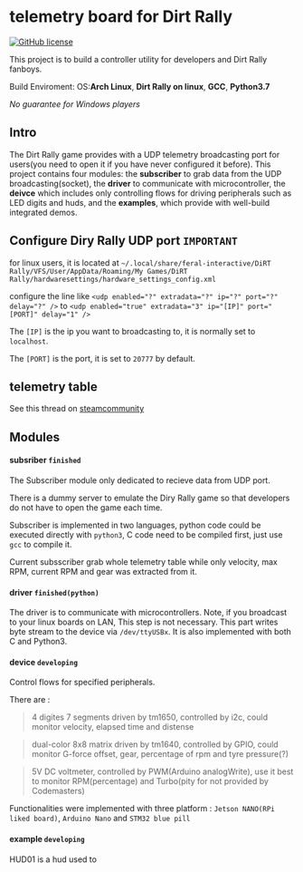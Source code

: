# telemetry board for Dirt Rally

[![GitHub license](https://img.shields.io/badge/license-GPL3.0-blue.svg)](https://github.com/NaiveWang/DirtRallyTelemetry/blob/master/LICENSE)

This project is to build a controller utility for developers and Dirt Rally fanboys.

Build Enviroment: OS:**Arch Linux**, **Dirt Rally on linux**, **GCC**, **Python3.7**

*No guarantee for Windows players*

## Intro

The Dirt Rally game provides with a UDP telemetry broadcasting port for users(you need to open it if you have never configured it before). This project contains four modules: the **subscriber** to grab data from the UDP broadcasting(socket), the **driver** to communicate with microcontroller, the **deivce** which includes only controlling flows for driving peripherals such as LED digits and huds, and the **examples**, which provide with well-build integrated demos.

## Configure Diry Rally UDP port **`IMPORTANT`**

for linux users, it is located at `~/.local/share/feral-interactive/DiRT Rally/VFS/User/AppData/Roaming/My Games/DiRT Rally/hardwaresettings/hardware_settings_config.xml`

configure the line like `<udp enabled="?" extradata="?" ip="?" port="?" delay="?" />` to `<udp enabled="true" extradata="3" ip="[IP]" port="[PORT]" delay="1" />`

The `[IP]` is the ip you want to broadcasting to, it is normally set to `localhost`.

The `[PORT]` is the port, it is set to `20777` by default.

## telemetry table

See this thread on [steamcommunity](https://steamcommunity.com/app/310560/discussions/0/481115363869500839/)

## Modules

#### subsriber `finished`

The Subscriber module only dedicated to recieve data from UDP port.

There is a dummy server to emulate the Diry Rally game so that developers do not have to open the game each time.

Subscriber is implemented in two languages, python code could be executed directly with `python3`, C code need to be compiled first, just use `gcc` to compile it.

Current subsscriber grab whole telemetry table while only velocity, max RPM, current RPM and gear was extracted from it.

#### driver `finished(python)`

The driver is to communicate with microcontrollers. Note, if you broadcast to your linux boards on LAN, This step is not necessary. This part writes byte stream to the device via `/dev/ttyUSBx`. It is also implemented with both C and Python3.

#### device `developing`

Control flows for specified peripherals.

There are :
> 4 digites 7 segments driven by tm1650, controlled by i2c, could monitor velocity, elapsed time and distense

> dual-color 8x8 matrix driven by tm1640, controlled by GPIO, could monitor G-force offset, gear, percentage of rpm and tyre pressure(?)

> 5V DC voltmeter, controlled by PWM(Arduino analogWrite), use it best to monitor RPM(percentage) and Turbo(pity for not provided by Codemasters)

Functionalities were implemented with three platform : `Jetson NANO(RPi liked board)`, `Arduino Nano` and `STM32 blue pill`



#### example `developing`

HUD01 is a hud used to
